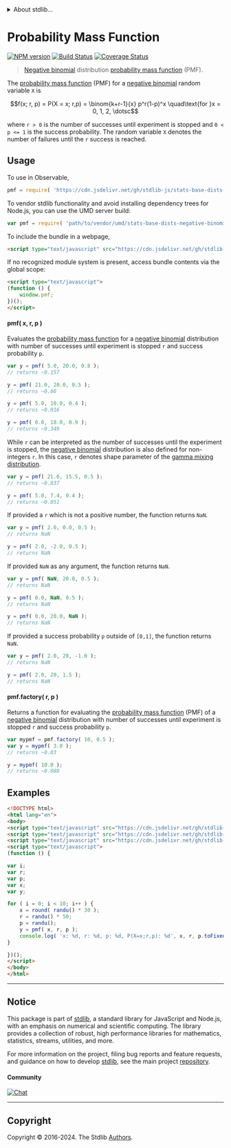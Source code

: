 <!--

@license Apache-2.0

Copyright (c) 2018 The Stdlib Authors.

Licensed under the Apache License, Version 2.0 (the "License");
you may not use this file except in compliance with the License.
You may obtain a copy of the License at

   http://www.apache.org/licenses/LICENSE-2.0

Unless required by applicable law or agreed to in writing, software
distributed under the License is distributed on an "AS IS" BASIS,
WITHOUT WARRANTIES OR CONDITIONS OF ANY KIND, either express or implied.
See the License for the specific language governing permissions and
limitations under the License.

-->


<details>
  <summary>
    About stdlib...
  </summary>
  <p>We believe in a future in which the web is a preferred environment for numerical computation. To help realize this future, we've built stdlib. stdlib is a standard library, with an emphasis on numerical and scientific computation, written in JavaScript (and C) for execution in browsers and in Node.js.</p>
  <p>The library is fully decomposable, being architected in such a way that you can swap out and mix and match APIs and functionality to cater to your exact preferences and use cases.</p>
  <p>When you use stdlib, you can be absolutely certain that you are using the most thorough, rigorous, well-written, studied, documented, tested, measured, and high-quality code out there.</p>
  <p>To join us in bringing numerical computing to the web, get started by checking us out on <a href="https://github.com/stdlib-js/stdlib">GitHub</a>, and please consider <a href="https://opencollective.com/stdlib">financially supporting stdlib</a>. We greatly appreciate your continued support!</p>
</details>

# Probability Mass Function

[![NPM version][npm-image]][npm-url] [![Build Status][test-image]][test-url] [![Coverage Status][coverage-image]][coverage-url] <!-- [![dependencies][dependencies-image]][dependencies-url] -->

> [Negative binomial][negative-binomial-distribution] distribution [probability mass function][pmf] (PMF).

<section class="intro">

The [probability mass function][pmf] (PMF) for a [negative binomial][negative-binomial-distribution] random variable `X` is

<!-- <equation class="equation" label="eq:negative_binomial_pmf" align="center" raw="f(x; r, p) = P(X = x; r,p) = \binom{k+r-1}{x} p^r(1-p)^x \quad\text{for }x = 0, 1, 2, \dotsc" alt="Probability mass function (PMF) for a negative binomial distribution."> -->

```math
f(x; r, p) = P(X = x; r,p) = \binom{k+r-1}{x} p^r(1-p)^x \quad\text{for }x = 0, 1, 2, \dotsc
```

<!-- <div class="equation" align="center" data-raw-text="f(x; r, p) = P(X = x; r,p) = \binom{k+r-1}{x} p^r(1-p)^x \quad\text{for }x = 0, 1, 2, \dotsc" data-equation="eq:negative_binomial_pmf">
    <img src="https://cdn.jsdelivr.net/gh/stdlib-js/stdlib@51534079fef45e990850102147e8945fb023d1d0/lib/node_modules/@stdlib/stats/base/dists/negative-binomial/pmf/docs/img/equation_negative_binomial_pmf.svg" alt="Probability mass function (PMF) for a negative binomial distribution.">
    <br>
</div> -->

<!-- </equation> -->

where `r > 0` is the number of successes until experiment is stopped and `0 < p <= 1` is the success probability. The random variable `X` denotes the number of failures until the `r` success is reached. 

</section>

<!-- /.intro -->



<section class="usage">

## Usage

To use in Observable,

```javascript
pmf = require( 'https://cdn.jsdelivr.net/gh/stdlib-js/stats-base-dists-negative-binomial-pmf@v0.1.2-umd/browser.js' )
```

To vendor stdlib functionality and avoid installing dependency trees for Node.js, you can use the UMD server build:

```javascript
var pmf = require( 'path/to/vendor/umd/stats-base-dists-negative-binomial-pmf/index.js' )
```

To include the bundle in a webpage,

```html
<script type="text/javascript" src="https://cdn.jsdelivr.net/gh/stdlib-js/stats-base-dists-negative-binomial-pmf@v0.1.2-umd/browser.js"></script>
```

If no recognized module system is present, access bundle contents via the global scope:

```html
<script type="text/javascript">
(function () {
    window.pmf;
})();
</script>
```

#### pmf( x, r, p )

Evaluates the [probability mass function][pmf] for a [negative binomial][negative-binomial-distribution] distribution with number of successes until experiment is stopped `r` and success probability `p`.

```javascript
var y = pmf( 5.0, 20.0, 0.8 );
// returns ~0.157

y = pmf( 21.0, 20.0, 0.5 );
// returns ~0.06

y = pmf( 5.0, 10.0, 0.4 );
// returns ~0.016

y = pmf( 0.0, 10.0, 0.9 );
// returns ~0.349
```

While `r` can be interpreted as the number of successes until the experiment is stopped, the [negative binomial][negative-binomial-distribution] distribution is also defined for non-integers `r`. In this case, `r` denotes shape parameter of the [gamma mixing distribution][negative-binomial-mixture-representation].

```javascript
var y = pmf( 21.0, 15.5, 0.5 );
// returns ~0.037

y = pmf( 5.0, 7.4, 0.4 );
// returns ~0.051
```

If provided a `r` which is not a positive number, the function returns `NaN`.

```javascript
var y = pmf( 2.0, 0.0, 0.5 );
// returns NaN

y = pmf( 2.0, -2.0, 0.5 );
// returns NaN
```

If provided `NaN` as any argument, the function returns `NaN`.

```javascript
var y = pmf( NaN, 20.0, 0.5 );
// returns NaN

y = pmf( 0.0, NaN, 0.5 );
// returns NaN

y = pmf( 0.0, 20.0, NaN );
// returns NaN
```

If provided a success probability `p` outside of `[0,1]`, the function returns `NaN`.

```javascript
var y = pmf( 2.0, 20, -1.0 );
// returns NaN

y = pmf( 2.0, 20, 1.5 );
// returns NaN
```

#### pmf.factory( r, p )

Returns a function for evaluating the [probability mass function][pmf] (PMF) of a [negative binomial][negative-binomial-distribution] distribution with number of successes until experiment is stopped `r` and success probability `p`.

```javascript
var mypmf = pmf.factory( 10, 0.5 );
var y = mypmf( 3.0 );
// returns ~0.03

y = mypmf( 10.0 );
// returns ~0.088
```

</section>

<!-- /.usage -->

<section class="examples">

## Examples

<!-- eslint no-undef: "error" -->

```html
<!DOCTYPE html>
<html lang="en">
<body>
<script type="text/javascript" src="https://cdn.jsdelivr.net/gh/stdlib-js/random-base-randu@umd/browser.js"></script>
<script type="text/javascript" src="https://cdn.jsdelivr.net/gh/stdlib-js/math-base-special-round@umd/browser.js"></script>
<script type="text/javascript" src="https://cdn.jsdelivr.net/gh/stdlib-js/stats-base-dists-negative-binomial-pmf@v0.1.2-umd/browser.js"></script>
<script type="text/javascript">
(function () {

var i;
var r;
var p;
var x;
var y;

for ( i = 0; i < 10; i++ ) {
    x = round( randu() * 30 );
    r = randu() * 50;
    p = randu();
    y = pmf( x, r, p );
    console.log( 'x: %d, r: %d, p: %d, P(X=x;r,p): %d', x, r, p.toFixed( 4 ), y.toFixed( 4 ) );
}

})();
</script>
</body>
</html>
```

</section>

<!-- /.examples -->

<!-- Section for related `stdlib` packages. Do not manually edit this section, as it is automatically populated. -->

<section class="related">

</section>

<!-- /.related -->

<!-- Section for all links. Make sure to keep an empty line after the `section` element and another before the `/section` close. -->


<section class="main-repo" >

* * *

## Notice

This package is part of [stdlib][stdlib], a standard library for JavaScript and Node.js, with an emphasis on numerical and scientific computing. The library provides a collection of robust, high performance libraries for mathematics, statistics, streams, utilities, and more.

For more information on the project, filing bug reports and feature requests, and guidance on how to develop [stdlib][stdlib], see the main project [repository][stdlib].

#### Community

[![Chat][chat-image]][chat-url]

---

## Copyright

Copyright &copy; 2016-2024. The Stdlib [Authors][stdlib-authors].

</section>

<!-- /.stdlib -->

<!-- Section for all links. Make sure to keep an empty line after the `section` element and another before the `/section` close. -->

<section class="links">

[npm-image]: http://img.shields.io/npm/v/@stdlib/stats-base-dists-negative-binomial-pmf.svg
[npm-url]: https://npmjs.org/package/@stdlib/stats-base-dists-negative-binomial-pmf

[test-image]: https://github.com/stdlib-js/stats-base-dists-negative-binomial-pmf/actions/workflows/test.yml/badge.svg?branch=v0.1.2
[test-url]: https://github.com/stdlib-js/stats-base-dists-negative-binomial-pmf/actions/workflows/test.yml?query=branch:v0.1.2

[coverage-image]: https://img.shields.io/codecov/c/github/stdlib-js/stats-base-dists-negative-binomial-pmf/main.svg
[coverage-url]: https://codecov.io/github/stdlib-js/stats-base-dists-negative-binomial-pmf?branch=main

<!--

[dependencies-image]: https://img.shields.io/david/stdlib-js/stats-base-dists-negative-binomial-pmf.svg
[dependencies-url]: https://david-dm.org/stdlib-js/stats-base-dists-negative-binomial-pmf/main

-->

[chat-image]: https://img.shields.io/gitter/room/stdlib-js/stdlib.svg
[chat-url]: https://app.gitter.im/#/room/#stdlib-js_stdlib:gitter.im

[stdlib]: https://github.com/stdlib-js/stdlib

[stdlib-authors]: https://github.com/stdlib-js/stdlib/graphs/contributors

[umd]: https://github.com/umdjs/umd
[es-module]: https://developer.mozilla.org/en-US/docs/Web/JavaScript/Guide/Modules

[deno-url]: https://github.com/stdlib-js/stats-base-dists-negative-binomial-pmf/tree/deno
[deno-readme]: https://github.com/stdlib-js/stats-base-dists-negative-binomial-pmf/blob/deno/README.md
[umd-url]: https://github.com/stdlib-js/stats-base-dists-negative-binomial-pmf/tree/umd
[umd-readme]: https://github.com/stdlib-js/stats-base-dists-negative-binomial-pmf/blob/umd/README.md
[esm-url]: https://github.com/stdlib-js/stats-base-dists-negative-binomial-pmf/tree/esm
[esm-readme]: https://github.com/stdlib-js/stats-base-dists-negative-binomial-pmf/blob/esm/README.md
[branches-url]: https://github.com/stdlib-js/stats-base-dists-negative-binomial-pmf/blob/main/branches.md

[negative-binomial-mixture-representation]: https://en.wikipedia.org/wiki/Negative_binomial_distribution#Gamma.E2.80.93Poisson_mixture

[negative-binomial-distribution]: https://en.wikipedia.org/wiki/Negative_binomial_distribution

[pmf]: https://en.wikipedia.org/wiki/Probability_mass_function

</section>

<!-- /.links -->
